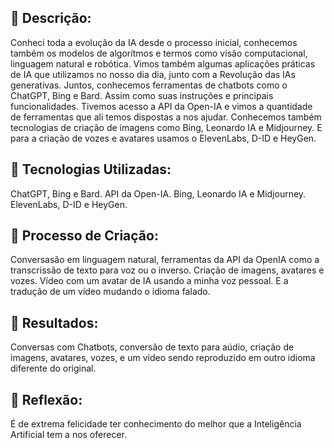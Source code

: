 

## 📒 Descrição:

Conheci toda a evolução da IA desde o processo inicial, conhecemos também os modelos de algorítmos e termos como visão computacional, linguagem natural e robótica.
Vimos também algumas aplicações práticas de IA que utilizamos no nosso dia dia, junto com a Revolução das IAs generativas.
Juntos, conhecemos ferramentas de chatbots como o ChatGPT, Bing e Bard. Assim como suas instruções e principais funcionalidades.
Tivemos acesso a API da Open-IA e vimos a quantidade de ferramentas que ali temos dispostas a nos ajudar.
Conhecemos também tecnologias de criação de imagens como Bing, Leonardo IA e Midjourney.
E para a criação de vozes e avatares usamos o ElevenLabs, D-ID e HeyGen.

## 🤖 Tecnologias Utilizadas:

ChatGPT, Bing e Bard.
API da Open-IA.
Bing, Leonardo IA e Midjourney.
ElevenLabs, D-ID e HeyGen.


## 🧐 Processo de Criação:

Conversasão em linguagem natural, ferramentas da API da OpenIA como a transcrissão de texto para voz ou o inverso.
Criação de imagens, avatares e vozes. 
Vídeo com um avatar de IA usando a minha voz pessoal.
E a tradução de um vídeo mudando o idioma falado.



## 🚀 Resultados:

Conversas com Chatbots, conversão de texto para aúdio, criação de imagens, 
avatares, vozes, e um vídeo sendo reproduzido em outro idioma diferente do original.



## 💭 Reflexão:
É de extrema felicidade ter conhecimento do melhor que a Inteligência Artificial tem a nos oferecer.

